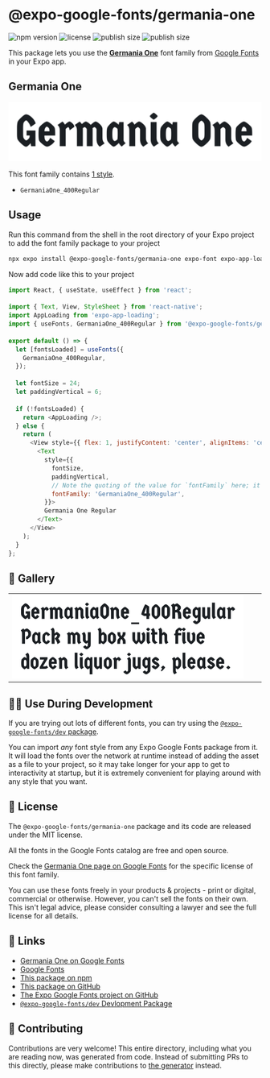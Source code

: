 # @expo-google-fonts/germania-one

![npm version](https://flat.badgen.net/npm/v/@expo-google-fonts/germania-one)
![license](https://flat.badgen.net/github/license/expo/google-fonts)
![publish size](https://flat.badgen.net/packagephobia/install/@expo-google-fonts/germania-one)
![publish size](https://flat.badgen.net/packagephobia/publish/@expo-google-fonts/germania-one)

This package lets you use the [**Germania One**](https://fonts.google.com/specimen/Germania+One) font family from [Google Fonts](https://fonts.google.com/) in your Expo app.

## Germania One

![Germania One](./font-family.png)

This font family contains [1 style](#-gallery).

- `GermaniaOne_400Regular`

## Usage

Run this command from the shell in the root directory of your Expo project to add the font family package to your project
```sh
npx expo install @expo-google-fonts/germania-one expo-font expo-app-loading
```

Now add code like this to your project
```js
import React, { useState, useEffect } from 'react';

import { Text, View, StyleSheet } from 'react-native';
import AppLoading from 'expo-app-loading';
import { useFonts, GermaniaOne_400Regular } from '@expo-google-fonts/germania-one';

export default () => {
  let [fontsLoaded] = useFonts({
    GermaniaOne_400Regular,
  });

  let fontSize = 24;
  let paddingVertical = 6;

  if (!fontsLoaded) {
    return <AppLoading />;
  } else {
    return (
      <View style={{ flex: 1, justifyContent: 'center', alignItems: 'center' }}>
        <Text
          style={{
            fontSize,
            paddingVertical,
            // Note the quoting of the value for `fontFamily` here; it expects a string!
            fontFamily: 'GermaniaOne_400Regular',
          }}>
          Germania One Regular
        </Text>
      </View>
    );
  }
};

```

## 🔡 Gallery


||||
|-|-|-|
|![GermaniaOne_400Regular](./GermaniaOne_400Regular.ttf.png)||||


## 👩‍💻 Use During Development

If you are trying out lots of different fonts, you can try using the [`@expo-google-fonts/dev` package](https://github.com/expo/google-fonts/tree/master/font-packages/dev#readme).

You can import *any* font style from any Expo Google Fonts package from it. It will load the fonts
over the network at runtime instead of adding the asset as a file to your project, so it may take longer
for your app to get to interactivity at startup, but it is extremely convenient
for playing around with any style that you want.

## 📖 License

The `@expo-google-fonts/germania-one` package and its code are released under the MIT license.

All the fonts in the Google Fonts catalog are free and open source.

Check the [Germania One page on Google Fonts](https://fonts.google.com/specimen/Germania+One) for the specific license of this font family.

You can use these fonts freely in your products & projects - print or digital, commercial or otherwise. However, you can't sell the fonts on their own. This isn't legal advice, please consider consulting a lawyer and see the full license for all details.

## 🔗 Links

- [Germania One on Google Fonts](https://fonts.google.com/specimen/Germania+One)
- [Google Fonts](https://fonts.google.com/)
- [This package on npm](https://www.npmjs.com/package/@expo-google-fonts/germania-one)
- [This package on GitHub](https://github.com/expo/google-fonts/tree/master/font-packages/germania-one)
- [The Expo Google Fonts project on GitHub](https://github.com/expo/google-fonts)
- [`@expo-google-fonts/dev` Devlopment Package](https://github.com/expo/google-fonts/tree/master/font-packages/dev)

## 🤝 Contributing

Contributions are very welcome! This entire directory, including what you are reading now, was generated from code. Instead of submitting PRs to this directly, please make contributions to [the generator](https://github.com/expo/google-fonts/tree/master/packages/generator) instead.
